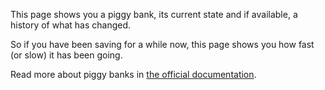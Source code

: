 This page shows you a piggy bank, its current state and if available, a history of what has changed.

So if you have been saving for a while now, this page shows you how fast (or slow) it has been going.

Read more about piggy banks in [the official documentation](https://drive.google.com/open?id=1tHnv0IaYnivZxBanHZrwf6EeAQiaJ68b).
